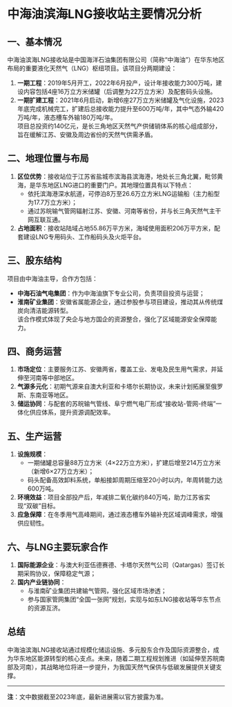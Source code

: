 # 中海油滨海LNG接收站主要情况分析

## 一、基本情况  
中海油滨海LNG接收站是中国海洋石油集团有限公司（简称“中海油”）在华东地区布局的重要液化天然气（LNG）枢纽项目。该项目分两期建设：  
1. **一期工程**：2019年5月开工，2022年6月投产，设计年接收能力300万吨，建设内容包括4座16万立方米储罐（后调整为22万立方米）及配套码头设施。  
2. **一期扩建工程**：2021年6月启动，新增6座27万立方米储罐及气化设施，2023年底完成机械完工，扩建后总接收能力提升至600万吨/年，其中气态外输420万吨/年，液态槽车外输180万吨/年。  
项目总投资约140亿元，是长三角地区天然气产供储销体系的核心组成部分，旨在缓解江苏、安徽及周边省份的天然气供需矛盾。

## 二、地理位置与布局  
1. **区位优势**：接收站位于江苏省盐城市滨海县滨海港，地处长三角北翼，毗邻黄海，是华东地区LNG进口的重要门户。其地理位置具有以下特点：  
   - 依托滨海港深水航道，可停泊8万至26.6万立方米LNG运输船（主力船型为17.7万立方米）；  
   - 通过苏皖输气管网辐射江苏、安徽、河南等省份，并与长三角天然气主干网互联互通。  
2. **占地面积**：接收站陆域占地55.86万平方米，海域使用面积206万平方米，配套建设LNG专用码头、工作船码头及火炬平台。

## 三、股东结构  
项目由中海油主导，合作方包括：  
- **中海石油气电集团**：作为中海油旗下专业公司，负责项目投资与运营；  
- **淮南矿业集团**：安徽省属能源企业，通过参股参与项目建设，推动其从传统煤炭向清洁能源转型。  
该合作模式体现了央企与地方国企的资源整合，强化了区域能源安全保障能力。

## 四、商务运营  
1. **市场定位**：主要服务江苏、安徽两省，覆盖工业、发电及民生用气需求，并延伸至河南等中部地区。  
2. **气源多元化**：初期气源来自澳大利亚和卡塔尔长期协议，未来计划拓展至俄罗斯、东南亚等地区。  
3. **储运协同**：与配套的苏皖输气管线、阜宁燃气电厂形成“接收站-管网-终端”一体化供应体系，提升资源调配效率。

## 五、生产运营  
1. **设施规模**：  
   - 一期储罐总容量88万立方米（4×22万立方米），扩建后增至214万立方米（新增6×27万立方米）；  
   - 码头配备高效卸料系统，单船接卸周期压缩至20小时以内，年周转能力达600万吨。  
2. **环境效益**：项目全部投产后，年减排二氧化碳约840万吨，助力江苏省实现“双碳”目标。  
3. **应急保障**：在冬季用气高峰期间，通过液态槽车外输补充区域调峰需求，增强供应韧性。

## 六、与LNG主要玩家合作  
1. **国际能源企业**：与澳大利亚伍德赛德、卡塔尔天然气公司（Qatargas）签订长期采购协议，保障稳定气源；  
2. **国内产业链协同**：  
   - 与淮南矿业集团共建输气管网，强化区域市场渗透；  
   - 参与国家管网集团“全国一张网”规划，实现与如东LNG接收站等华东节点的资源互济。  

## 总结  
中海油滨海LNG接收站通过规模化储运设施、多元股东合作及国际资源整合，成为华东地区能源转型的核心支点。未来，随着二期工程规划推进（如延伸至苏皖南部及河南），其战略地位将进一步提升，为我国天然气保供与低碳发展提供关键支撑。  

---  
**注**：文中数据截至2023年底，最新进展需以官方披露为准。